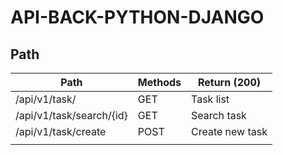 # API-BACK-PYTHON-DJANGO

## Path

| Path | Methods | Return (200) |
| --- | --- | --- |
| /api/v1/task/ | GET | Task list |
| /api/v1/task/search/{id} | GET | Search task |
| /api/v1/task/create | POST | Create new task |
|  |  |  |
